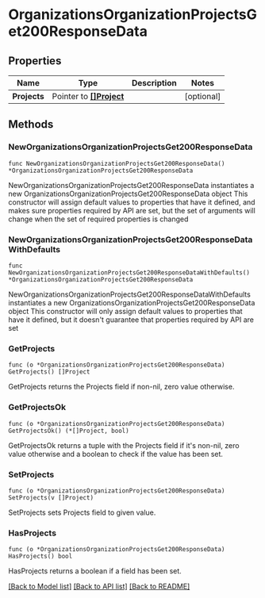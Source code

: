 # OrganizationsOrganizationProjectsGet200ResponseData

## Properties

Name | Type | Description | Notes
------------ | ------------- | ------------- | -------------
**Projects** | Pointer to [**[]Project**](Project.md) |  | [optional] 

## Methods

### NewOrganizationsOrganizationProjectsGet200ResponseData

`func NewOrganizationsOrganizationProjectsGet200ResponseData() *OrganizationsOrganizationProjectsGet200ResponseData`

NewOrganizationsOrganizationProjectsGet200ResponseData instantiates a new OrganizationsOrganizationProjectsGet200ResponseData object
This constructor will assign default values to properties that have it defined,
and makes sure properties required by API are set, but the set of arguments
will change when the set of required properties is changed

### NewOrganizationsOrganizationProjectsGet200ResponseDataWithDefaults

`func NewOrganizationsOrganizationProjectsGet200ResponseDataWithDefaults() *OrganizationsOrganizationProjectsGet200ResponseData`

NewOrganizationsOrganizationProjectsGet200ResponseDataWithDefaults instantiates a new OrganizationsOrganizationProjectsGet200ResponseData object
This constructor will only assign default values to properties that have it defined,
but it doesn't guarantee that properties required by API are set

### GetProjects

`func (o *OrganizationsOrganizationProjectsGet200ResponseData) GetProjects() []Project`

GetProjects returns the Projects field if non-nil, zero value otherwise.

### GetProjectsOk

`func (o *OrganizationsOrganizationProjectsGet200ResponseData) GetProjectsOk() (*[]Project, bool)`

GetProjectsOk returns a tuple with the Projects field if it's non-nil, zero value otherwise
and a boolean to check if the value has been set.

### SetProjects

`func (o *OrganizationsOrganizationProjectsGet200ResponseData) SetProjects(v []Project)`

SetProjects sets Projects field to given value.

### HasProjects

`func (o *OrganizationsOrganizationProjectsGet200ResponseData) HasProjects() bool`

HasProjects returns a boolean if a field has been set.


[[Back to Model list]](../README.md#documentation-for-models) [[Back to API list]](../README.md#documentation-for-api-endpoints) [[Back to README]](../README.md)



